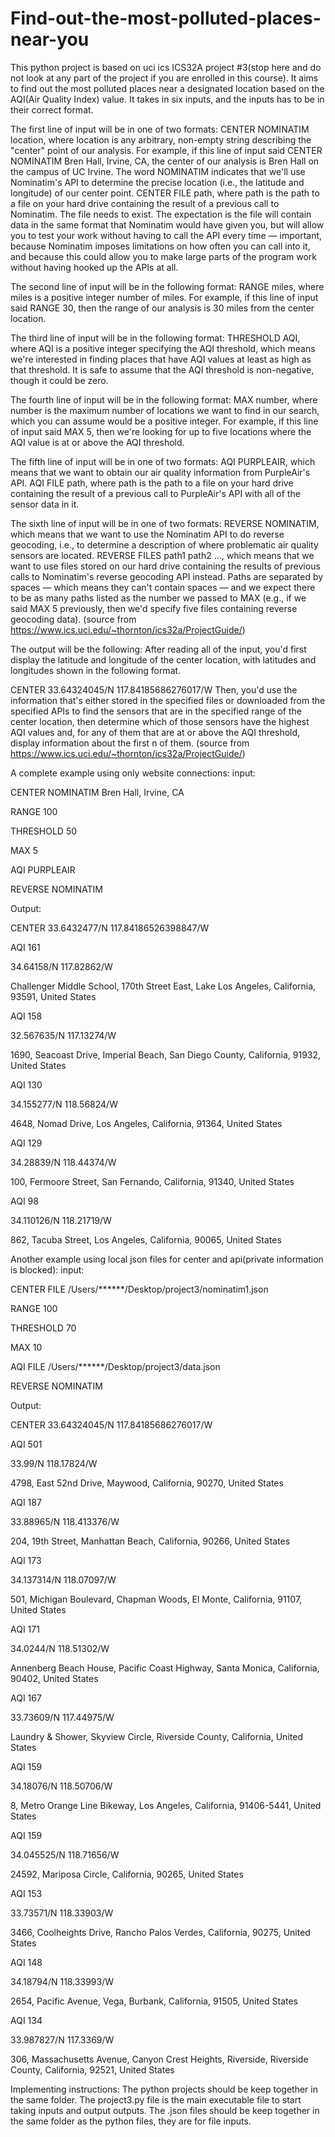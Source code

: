 # Find-out-the-most-polluted-places-near-you
This python project is based on uci ics ICS32A project #3(stop here and do not look at any part of the project if you are enrolled in this course). 
It aims to find out the most polluted places near a designated location based on the AQI(Air Quality Index) value.
It takes in six inputs, and the inputs has to be in their correct format. 

The first line of input will be in one of two formats:
CENTER NOMINATIM location, where location is any arbitrary, non-empty string describing the "center" point of our analysis. For example, if this line of input said
CENTER NOMINATIM Bren Hall, Irvine, CA, the center of our analysis is Bren Hall on the campus of UC Irvine. The word NOMINATIM indicates that we'll use Nominatim's
API to determine the precise location (i.e., the latitude and longitude) of our center point.
CENTER FILE path, where path is the path to a file on your hard drive containing the result of a previous call to Nominatim. The file needs to exist. The
expectation is the file will contain data in the same format that Nominatim would have given you, but will allow you to test your work without having to call the
API every time — important, because Nominatim imposes limitations on how often you can call into it, and because this could allow you to make large parts of the
program work without having hooked up the APIs at all.


The second line of input will be in the following format:
RANGE miles, where miles is a positive integer number of miles. For example, if this line of input said RANGE 30, then the range of our analysis is 30 miles from
the center location.


The third line of input will be in the following format:
THRESHOLD AQI, where AQI is a positive integer specifying the AQI threshold, which means we're interested in finding places that have AQI values at least as high as
that threshold. It is safe to assume that the AQI threshold is non-negative, though it could be zero.


The fourth line of input will be in the following format:
MAX number, where number is the maximum number of locations we want to find in our search, which you can assume would be a positive integer. For example, if this
line of input said MAX 5, then we're looking for up to five locations where the AQI value is at or above the AQI threshold.


The fifth line of input will be in one of two formats:
AQI PURPLEAIR, which means that we want to obtain our air quality information from PurpleAir's API.
AQI FILE path, where path is the path to a file on your hard drive containing the result of a previous call to PurpleAir's API with all of the sensor data in it.


The sixth line of input will be in one of two formats:
REVERSE NOMINATIM, which means that we want to use the Nominatim API to do reverse geocoding, i.e., to determine a description of where problematic air quality
sensors are located.
REVERSE FILES path1 path2 ..., which means that we want to use files stored on our hard drive containing the results of previous calls to Nominatim's reverse
geocoding API instead. Paths are separated by spaces — which means they can't contain spaces — and we expect there to be as many paths listed as the number we
passed to MAX (e.g., if we said MAX 5 previously, then we'd specify five files containing reverse geocoding data).
(source from https://www.ics.uci.edu/~thornton/ics32a/ProjectGuide/)

The output will be the following:
After reading all of the input, you'd first display the latitude and longitude of the center location, with latitudes and longitudes shown in the following format.

CENTER 33.64324045/N 117.84185686276017/W
Then, you'd use the information that's either stored in the specified files or downloaded from the specified APIs to find the sensors that are in the specified
range of the center location, then determine which of those sensors have the highest AQI values and, for any of them that are at or above the AQI threshold, display
information about the first n of them.
(source from https://www.ics.uci.edu/~thornton/ics32a/ProjectGuide/)


A complete example using only website connections:
input:

CENTER NOMINATIM Bren Hall, Irvine, CA

RANGE 100

THRESHOLD 50

MAX 5

AQI PURPLEAIR

REVERSE NOMINATIM

Output:

CENTER 33.6432477/N 117.84186526398847/W

AQI 161

34.64158/N 117.82862/W

Challenger Middle School, 170th Street East, Lake Los Angeles, California, 93591, United States

AQI 158

32.567635/N 117.13274/W

1690, Seacoast Drive, Imperial Beach, San Diego County, California, 91932, United States

AQI 130

34.155277/N 118.56824/W

4648, Nomad Drive, Los Angeles, California, 91364, United States

AQI 129

34.28839/N 118.44374/W

100, Fermoore Street, San Fernando, California, 91340, United States

AQI 98

34.110126/N 118.21719/W

862, Tacuba Street, Los Angeles, California, 90065, United States


Another example using local json files for center and api(private information is blocked):
input:

CENTER FILE /Users/******/Desktop/project3/nominatim1.json

RANGE 100

THRESHOLD 70

MAX 10

AQI FILE /Users/******/Desktop/project3/data.json

REVERSE NOMINATIM

Output:

CENTER 33.64324045/N 117.84185686276017/W

AQI 501

33.99/N 118.17824/W

4798, East 52nd Drive, Maywood, California, 90270, United States

AQI 187

33.88965/N 118.413376/W

204, 19th Street, Manhattan Beach, California, 90266, United States

AQI 173

34.137314/N 118.07097/W

501, Michigan Boulevard, Chapman Woods, El Monte, California, 91107, United States

AQI 171

34.0244/N 118.51302/W

Annenberg Beach House, Pacific Coast Highway, Santa Monica, California, 90402, United States

AQI 167

33.73609/N 117.44975/W

Laundry & Shower, Skyview Circle, Riverside County, California, United States

AQI 159

34.18076/N 118.50706/W

8, Metro Orange Line Bikeway, Los Angeles, California, 91406-5441, United States

AQI 159

34.045525/N 118.71656/W

24592, Mariposa Circle, California, 90265, United States

AQI 153

33.73571/N 118.33903/W

3466, Coolheights Drive, Rancho Palos Verdes, California, 90275, United States

AQI 148

34.18794/N 118.33993/W

2654, Pacific Avenue, Vega, Burbank, California, 91505, United States

AQI 134

33.987827/N 117.3369/W

306, Massachusetts Avenue, Canyon Crest Heights, Riverside, Riverside County, California, 92521, United States



Implementing instructions:
The python projects should be keep together in the same folder.
The project3.py file is the main executable file to start taking inputs and output outputs. 
The .json files should be keep together in the same folder as the python files, they are for file inputs. 
